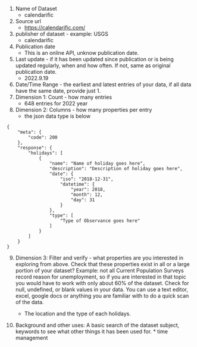 1. Name of Dataset
   * calendarific
2. Source url
   * https://calendarific.com/
3. publisher of dataset - example: USGS
   * calendarific
4. Publication date
   * This is an online API, unknow publication date.
5. Last update - if it has been updated since publication or is being updated regularly, when and how often. If not, same as original publication date.
   * 2022.9.19
6. Date/Time Range - the earliest and latest entries of your data, if all data have the same date, provide just 1.
7. Dimension 1: Count - how many entries
   * 648 entries for 2022 year
8. Dimension 2: Columns - how many properties per entry
   * the json data type is below 
```
{
    "meta": {
        "code": 200
    },
    "response": {
        "holidays": [
            {
                "name": "Name of holiday goes here",
                "description": "Description of holiday goes here",
                "date": {
                    "iso": "2018-12-31",
                    "datetime": {
                        "year": 2018,
                        "month": 12,
                        "day": 31
                    }
                },
                "type": [
                    "Type of Observance goes here"
                ]
            }
        ]
    }
}
```

9.  Dimension 3: Filter and verify - what properties are you interested in exploring from above. Check that these properties exist in all or a large portion of your dataset? Example: not all Current Population Surveys record reason for unemployment, so if you are interested in that topic you would have to work with only about 60% of the dataset. Check for null, undefined, or blank values in your data. You can use a text editor, excel, google docs or anything you are familiar with to do a quick scan of the data.
    * The location and the type of each holidays. 

10.  Background and other uses: A basic search of the dataset subject, keywords to see what other things it has been used for. 
    * time management

